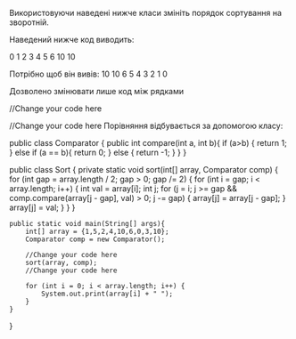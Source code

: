 Використовуючи наведені нижче класи змініть порядок сортування на зворотній.

Наведений нижче код виводить:

0 1 2 3 4 5 6 10 10

Потрібно щоб він вивів:
10 10 6 5 4 3 2 1 0

Дозволено змінювати лише код між рядками

//Change your code here

//Change your code here
Порівняння відбувається за допомогою класу:

public class Comparator {
	public int compare(int a, int b){
		if (a>b) {
			return 1;
		} else if (a == b){
			return 0;
		} else {
			return -1;
		}
	}
}

public class Sort {
	private static void sort(int[] array, Comparator comp) {
		for (int gap = array.length / 2; gap > 0; gap /= 2) {
			for (int i = gap; i < array.length; i++) {
				int val = array[i];
				int j;
				for (j = i; j >= gap && comp.compare(array[j - gap], val) > 0; j -= gap) {
					array[j] = array[j - gap];
				}
				array[j] = val;
			}
		}
	}

	public static void main(String[] args){
		int[] array = {1,5,2,4,10,6,0,3,10};
		Comparator comp = new Comparator();
		
		//Change your code here
		sort(array, comp);
		//Change your code here
		
		for (int i = 0; i < array.length; i++) {
			System.out.print(array[i] + " ");
		}
	}
	
}  